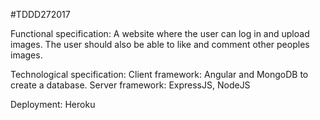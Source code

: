 #TDDD272017

Functional specification:
A website where the user can log in and upload images. The user should also be able to like and comment
other peoples images. 


Technological specification:
Client framework: Angular and MongoDB to create a database. 
Server framework: ExpressJS, NodeJS

Deployment: Heroku
